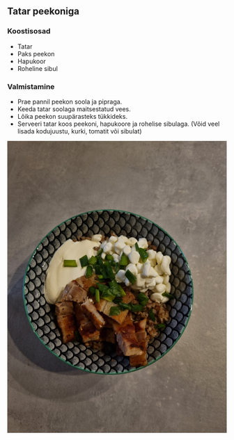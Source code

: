 ## Tatar peekoniga

### Koostisosad
- Tatar
- Paks peekon
- Hapukoor
- Roheline sibul

### Valmistamine
- Prae pannil peekon soola ja pipraga.
- Keeda tatar soolaga maitsestatud vees.
- Lõika peekon suupärasteks tükkideks.
- Serveeri tatar koos peekoni, hapukoore ja rohelise sibulaga. (Võid veel lisada kodujuustu, kurki, tomatit või sibulat)

![Alt text](../pildid/Tatarpeekoniga.jpg)